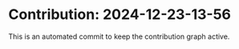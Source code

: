 # Contribution: 2024-12-23-13-56
This is an automated commit to keep the contribution graph active.
